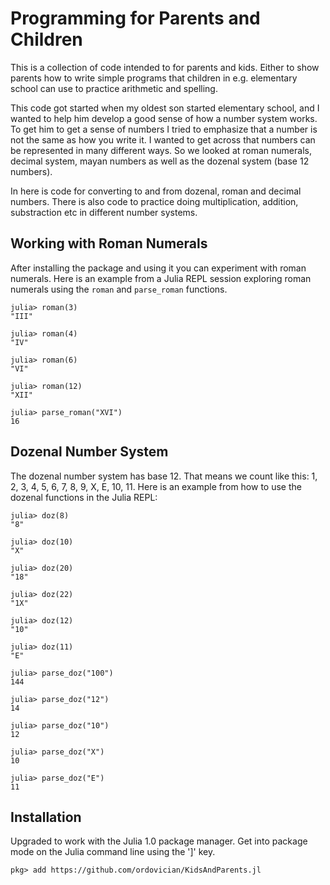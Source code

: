 # Programming for Parents and Children
This is a collection of code intended to for parents and kids. Either to show parents how to write simple programs that children in e.g. elementary school can use to practice arithmetic and spelling.

This code got started when my oldest son started elementary school, and I wanted to help him develop a good sense of how a number system works. To get him to get a sense of numbers I tried to emphasize that a number is not the same as how you write it. I wanted to get across that numbers can be represented in many different ways. So we looked at roman numerals, decimal system, mayan numbers as well as the dozenal system (base 12 numbers).

In here is code for converting to and from dozenal, roman and decimal numbers. There is also code to practice doing multiplication, addition, substraction etc in different number systems. 

## Working with Roman Numerals

After installing the package and using it you can experiment with roman numerals. Here is an example from a Julia REPL session exploring roman numerals using the `roman` and `parse_roman` functions.

    julia> roman(3)
    "III"

    julia> roman(4)
    "IV"

    julia> roman(6)
    "VI"

    julia> roman(12)
    "XII"

    julia> parse_roman("XVI")
    16
    
## Dozenal Number System
The dozenal number system has base 12. That means we count like this: 1, 2, 3, 4, 5, 6, 7, 8, 9, X, E, 10, 11. Here is an example from how to use the dozenal functions in the Julia REPL:

    julia> doz(8)
    "8"

    julia> doz(10)
    "X"

    julia> doz(20)
    "18"

    julia> doz(22)
    "1X"

    julia> doz(12)
    "10"

    julia> doz(11)
    "E"

    julia> parse_doz("100")
    144

    julia> parse_doz("12")
    14

    julia> parse_doz("10")
    12

    julia> parse_doz("X")
    10

    julia> parse_doz("E")
    11


## Installation
Upgraded to work with the Julia 1.0 package manager. Get into package mode on the Julia command line using the ']' key.

    pkg> add https://github.com/ordovician/KidsAndParents.jl
    